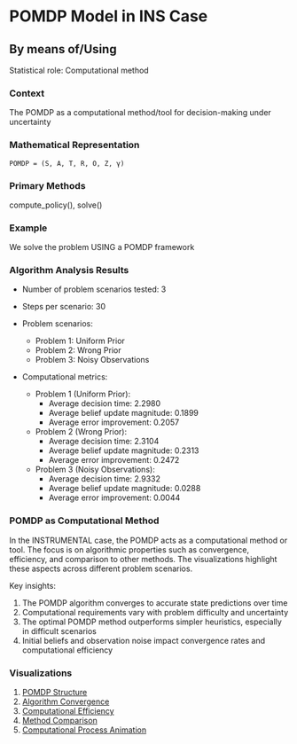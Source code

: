 # POMDP Model in INS Case

## By means of/Using

Statistical role: Computational method

### Context

The POMDP as a computational method/tool for decision-making under uncertainty

### Mathematical Representation

```
POMDP = (S, A, T, R, O, Z, γ)
```

### Primary Methods

compute_policy(), solve()

### Example

We solve the problem USING a POMDP framework

### Algorithm Analysis Results

* Number of problem scenarios tested: 3
* Steps per scenario: 30
* Problem scenarios:
  - Problem 1: Uniform Prior
  - Problem 2: Wrong Prior
  - Problem 3: Noisy Observations

* Computational metrics:
  - Problem 1 (Uniform Prior):
    * Average decision time: 2.2980
    * Average belief update magnitude: 0.1899
    * Average error improvement: 0.2057
  - Problem 2 (Wrong Prior):
    * Average decision time: 2.3104
    * Average belief update magnitude: 0.2313
    * Average error improvement: 0.2472
  - Problem 3 (Noisy Observations):
    * Average decision time: 2.9332
    * Average belief update magnitude: 0.0288
    * Average error improvement: 0.0044

### POMDP as Computational Method

In the INSTRUMENTAL case, the POMDP acts as a computational method or tool. The focus is on algorithmic properties such as convergence, efficiency, and comparison to other methods. The visualizations highlight these aspects across different problem scenarios.

Key insights:
1. The POMDP algorithm converges to accurate state predictions over time
2. Computational requirements vary with problem difficulty and uncertainty
3. The optimal POMDP method outperforms simpler heuristics, especially in difficult scenarios
4. Initial beliefs and observation noise impact convergence rates and computational efficiency

### Visualizations

1. [POMDP Structure](pomdp_structure.png)
2. [Algorithm Convergence](algorithm_convergence.png)
3. [Computational Efficiency](computational_efficiency.png)
4. [Method Comparison](method_comparison.png)
5. [Computational Process Animation](computational_process_animation.gif)
